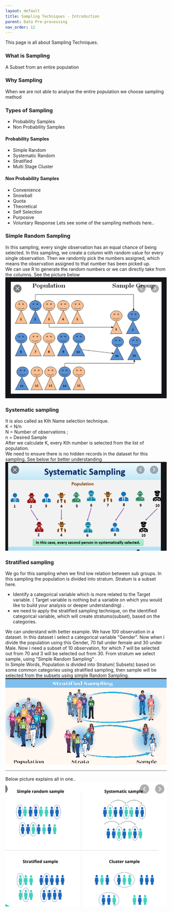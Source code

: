 ```yaml
---
layout: default
title: Sampling Techniques - Introduction
parent: Data Pre-processing
nav_order: 12
---
```

This page is all about Sampling Techniques. 
### What is Sampling
A Subset from an entire population 
### Why Sampling
When we are not able to analyse the entire population we choose sampling method
### Types of Sampling
- Probability Samples
- Non Probability Samples
#### Probability Samples
- Simple Random
- Systematic Random
- Stratified
- Multi Stage Cluster
#### Non Probability Samples
- Convenience
- Snowball
- Quota
- Theoretical
- Self Selection
- Purposive
- Voluntary Response
Lets see some of the sampling methods here..
### Simple Random Sampling
In this sampling, every single observation has an equal chance of being selected. In this sampling, we create a column with random value for every single observation. Then we randomly pick the numbers assigned, which means the observation assigned to that number has been picked up.   
We can use R to generate the random numbers or we can directly take from the columns. See the picture below
![](/assets/images/DP/sampling-techniques-introduction/p1.png)
### Systematic sampling
It is also called as Kth Name selection technique.   
K = N/n    
N = Number of observations ;   
n = Desired Sample   
After we calculate K, every Kth number is selected from the list of population.  
We need to ensure there is no hidden records in the dataset for this sampling. See below for better understanding  
![](/assets/images/DP/sampling-techniques-introduction/p2.png)
### Stratified sampling
We go for this sampling when we find low relation between sub groups. In this sampling the population is divided into stratum. Stratum is a subset here.   
- Identify a categorical variable which is more related to the Target variable. ( Target variable is nothing but a variable on which you would like to build your analysis or deeper understanding) .
- we need to apply the stratified sampling technique, on the  identified categorical variable, which will create stratums(subset), based on the categories.  

We can understand with better example.
We have 100 observation in a dataset. In this dataset i select a categorical variable "Gender". Now when i divide the population using this Gender, 70 fall under female and 30 under Male. Now i need a subset of 10 observation, for which 7 will be selected out from 70 and 3 will be selected out from 30. From stratum we select sample, using "Simple Random Sampling"
.    
 In Simple Words, Population is divided into Stratum( Subsets) based on some common categories using stratified sampling, then sample will be selected from the subsets using simple Random Sampling. 
![](/assets/images/DP/sampling-techniques-introduction/p3.png)

Below picture explains all in one.. 
![](/assets/images/DP/sampling-techniques-introduction/p4.png)
